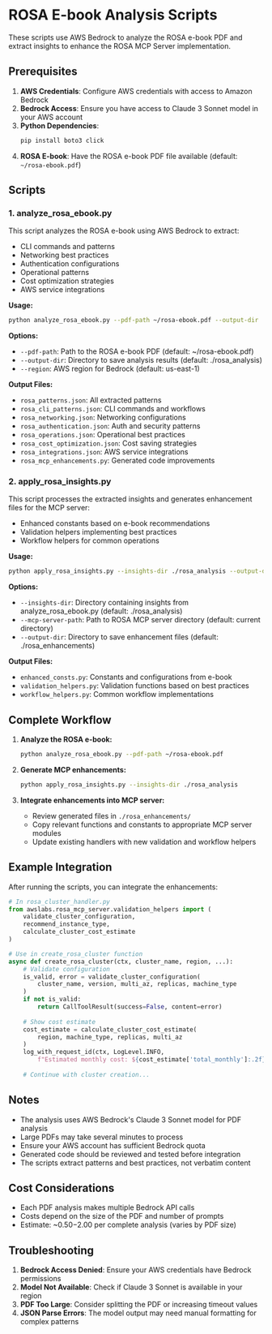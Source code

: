 # ROSA E-book Analysis Scripts

These scripts use AWS Bedrock to analyze the ROSA e-book PDF and extract insights to enhance the ROSA MCP Server implementation.

## Prerequisites

1. **AWS Credentials**: Configure AWS credentials with access to Amazon Bedrock
2. **Bedrock Access**: Ensure you have access to Claude 3 Sonnet model in your AWS account
3. **Python Dependencies**:
   ```bash
   pip install boto3 click
   ```
4. **ROSA E-book**: Have the ROSA e-book PDF file available (default: `~/rosa-ebook.pdf`)

## Scripts

### 1. analyze_rosa_ebook.py

This script analyzes the ROSA e-book using AWS Bedrock to extract:
- CLI commands and patterns
- Networking best practices
- Authentication configurations
- Operational patterns
- Cost optimization strategies
- AWS service integrations

**Usage:**
```bash
python analyze_rosa_ebook.py --pdf-path ~/rosa-ebook.pdf --output-dir ./rosa_analysis --region us-east-1
```

**Options:**
- `--pdf-path`: Path to the ROSA e-book PDF (default: ~/rosa-ebook.pdf)
- `--output-dir`: Directory to save analysis results (default: ./rosa_analysis)
- `--region`: AWS region for Bedrock (default: us-east-1)

**Output Files:**
- `rosa_patterns.json`: All extracted patterns
- `rosa_cli_patterns.json`: CLI commands and workflows
- `rosa_networking.json`: Networking configurations
- `rosa_authentication.json`: Auth and security patterns
- `rosa_operations.json`: Operational best practices
- `rosa_cost_optimization.json`: Cost saving strategies
- `rosa_integrations.json`: AWS service integrations
- `rosa_mcp_enhancements.py`: Generated code improvements

### 2. apply_rosa_insights.py

This script processes the extracted insights and generates enhancement files for the MCP server:
- Enhanced constants based on e-book recommendations
- Validation helpers implementing best practices
- Workflow helpers for common operations

**Usage:**
```bash
python apply_rosa_insights.py --insights-dir ./rosa_analysis --output-dir ./rosa_enhancements
```

**Options:**
- `--insights-dir`: Directory containing insights from analyze_rosa_ebook.py (default: ./rosa_analysis)
- `--mcp-server-path`: Path to ROSA MCP server directory (default: current directory)
- `--output-dir`: Directory to save enhancement files (default: ./rosa_enhancements)

**Output Files:**
- `enhanced_consts.py`: Constants and configurations from e-book
- `validation_helpers.py`: Validation functions based on best practices
- `workflow_helpers.py`: Common workflow implementations

## Complete Workflow

1. **Analyze the ROSA e-book:**
   ```bash
   python analyze_rosa_ebook.py --pdf-path ~/rosa-ebook.pdf
   ```

2. **Generate MCP enhancements:**
   ```bash
   python apply_rosa_insights.py --insights-dir ./rosa_analysis
   ```

3. **Integrate enhancements into MCP server:**
   - Review generated files in `./rosa_enhancements/`
   - Copy relevant functions and constants to appropriate MCP server modules
   - Update existing handlers with new validation and workflow helpers

## Example Integration

After running the scripts, you can integrate the enhancements:

```python
# In rosa_cluster_handler.py
from awslabs.rosa_mcp_server.validation_helpers import (
    validate_cluster_configuration,
    recommend_instance_type,
    calculate_cluster_cost_estimate
)

# Use in create_rosa_cluster function
async def create_rosa_cluster(ctx, cluster_name, region, ...):
    # Validate configuration
    is_valid, error = validate_cluster_configuration(
        cluster_name, version, multi_az, replicas, machine_type
    )
    if not is_valid:
        return CallToolResult(success=False, content=error)
    
    # Show cost estimate
    cost_estimate = calculate_cluster_cost_estimate(
        region, machine_type, replicas, multi_az
    )
    log_with_request_id(ctx, LogLevel.INFO, 
        f"Estimated monthly cost: ${cost_estimate['total_monthly']:.2f}")
    
    # Continue with cluster creation...
```

## Notes

- The analysis uses AWS Bedrock's Claude 3 Sonnet model for PDF analysis
- Large PDFs may take several minutes to process
- Ensure your AWS account has sufficient Bedrock quota
- Generated code should be reviewed and tested before integration
- The scripts extract patterns and best practices, not verbatim content

## Cost Considerations

- Each PDF analysis makes multiple Bedrock API calls
- Costs depend on the size of the PDF and number of prompts
- Estimate: ~$0.50-$2.00 per complete analysis (varies by PDF size)

## Troubleshooting

1. **Bedrock Access Denied**: Ensure your AWS credentials have Bedrock permissions
2. **Model Not Available**: Check if Claude 3 Sonnet is available in your region
3. **PDF Too Large**: Consider splitting the PDF or increasing timeout values
4. **JSON Parse Errors**: The model output may need manual formatting for complex patterns